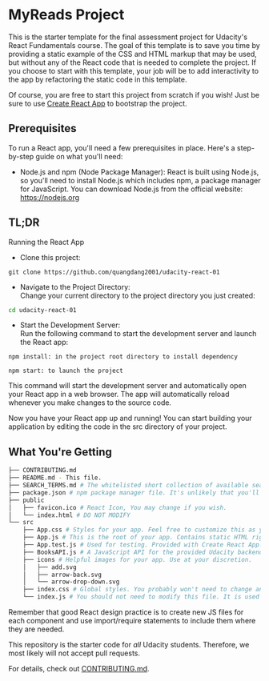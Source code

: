 # MyReads Project

This is the starter template for the final assessment project for Udacity's React Fundamentals course. The goal of this template is to save you time by providing a static example of the CSS and HTML markup that may be used, but without any of the React code that is needed to complete the project. If you choose to start with this template, your job will be to add interactivity to the app by refactoring the static code in this template.

Of course, you are free to start this project from scratch if you wish! Just be sure to use [Create React App](https://reactjs.org/docs/create-a-new-react-app.html) to bootstrap the project.

## Prerequisites

To run a React app, you'll need a few prerequisites in place. Here's a step-by-step guide on what you'll need:

- Node.js and npm (Node Package Manager):
  React is built using Node.js, so you'll need to install Node.js which includes npm, a package manager for JavaScript. You can download Node.js from the official website: https://nodejs.org

## TL;DR

Running the React App

- Clone this project:

```
git clone https://github.com/quangdang2001/udacity-react-01
```

- Navigate to the Project Directory: <br>
  Change your current directory to the project directory you just created:

```bash
cd udacity-react-01
```

- Start the Development Server: <br>
  Run the following command to start the development server and launch the React app: <br>

```
npm install: in the project root directory to install dependency
```

```
npm start: to launch the project
```

This command will start the development server and automatically open your React app in a web browser. The app will automatically reload whenever you make changes to the source code.

Now you have your React app up and running! You can start building your application by editing the code in the src directory of your project.

## What You're Getting

```bash
├── CONTRIBUTING.md
├── README.md - This file.
├── SEARCH_TERMS.md # The whitelisted short collection of available search terms for you to use with your app.
├── package.json # npm package manager file. It's unlikely that you'll need to modify this.
├── public
│   ├── favicon.ico # React Icon, You may change if you wish.
│   └── index.html # DO NOT MODIFY
└── src
    ├── App.css # Styles for your app. Feel free to customize this as you desire.
    ├── App.js # This is the root of your app. Contains static HTML right now.
    ├── App.test.js # Used for testing. Provided with Create React App. Testing is encouraged, but not required.
    ├── BooksAPI.js # A JavaScript API for the provided Udacity backend. Instructions for the methods are below.
    ├── icons # Helpful images for your app. Use at your discretion.
    │   ├── add.svg
    │   ├── arrow-back.svg
    │   └── arrow-drop-down.svg
    ├── index.css # Global styles. You probably won't need to change anything here.
    └── index.js # You should not need to modify this file. It is used for DOM rendering only.
```

Remember that good React design practice is to create new JS files for each component and use import/require statements to include them where they are needed.

This repository is the starter code for _all_ Udacity students. Therefore, we most likely will not accept pull requests.

For details, check out [CONTRIBUTING.md](CONTRIBUTING.md).
